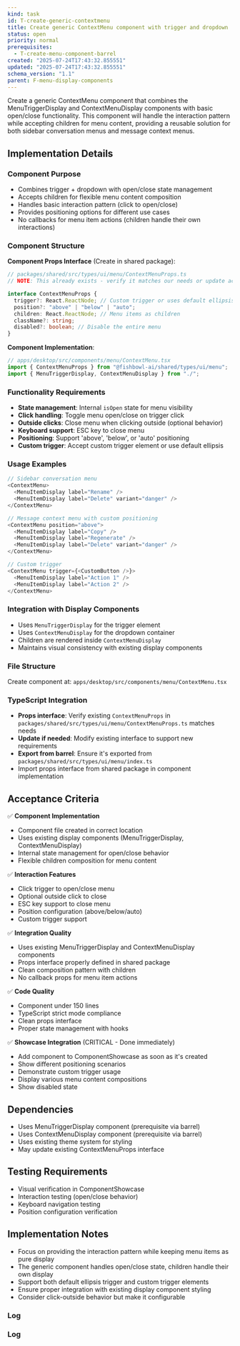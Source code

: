 ```yaml
---
kind: task
id: T-create-generic-contextmenu
title: Create generic ContextMenu component with trigger and dropdown
status: open
priority: normal
prerequisites:
  - T-create-menu-component-barrel
created: "2025-07-24T17:43:32.855551"
updated: "2025-07-24T17:43:32.855551"
schema_version: "1.1"
parent: F-menu-display-components
---
```


Create a generic ContextMenu component that combines the MenuTriggerDisplay and ContextMenuDisplay components with basic open/close functionality. This component will handle the interaction pattern while accepting children for menu content, providing a reusable solution for both sidebar conversation menus and message context menus.

## Implementation Details

### Component Purpose

- Combines trigger + dropdown with open/close state management
- Accepts children for flexible menu content composition
- Handles basic interaction pattern (click to open/close)
- Provides positioning options for different use cases
- No callbacks for menu item actions (children handle their own interactions)

### Component Structure

**Component Props Interface** (Create in shared package):

```typescript
// packages/shared/src/types/ui/menu/ContextMenuProps.ts
// NOTE: This already exists - verify it matches our needs or update accordingly

interface ContextMenuProps {
  trigger?: React.ReactNode; // Custom trigger or uses default ellipsis
  position?: "above" | "below" | "auto";
  children: React.ReactNode; // Menu items as children
  className?: string;
  disabled?: boolean; // Disable the entire menu
}
```

**Component Implementation**:

```typescript
// apps/desktop/src/components/menu/ContextMenu.tsx
import { ContextMenuProps } from "@fishbowl-ai/shared/types/ui/menu";
import { MenuTriggerDisplay, ContextMenuDisplay } from "./";
```

### Functionality Requirements

- **State management**: Internal `isOpen` state for menu visibility
- **Click handling**: Toggle menu open/close on trigger click
- **Outside clicks**: Close menu when clicking outside (optional behavior)
- **Keyboard support**: ESC key to close menu
- **Positioning**: Support 'above', 'below', or 'auto' positioning
- **Custom trigger**: Accept custom trigger element or use default ellipsis

### Usage Examples

```typescript
// Sidebar conversation menu
<ContextMenu>
  <MenuItemDisplay label="Rename" />
  <MenuItemDisplay label="Delete" variant="danger" />
</ContextMenu>

// Message context menu with custom positioning
<ContextMenu position="above">
  <MenuItemDisplay label="Copy" />
  <MenuItemDisplay label="Regenerate" />
  <MenuItemDisplay label="Delete" variant="danger" />
</ContextMenu>

// Custom trigger
<ContextMenu trigger={<CustomButton />}>
  <MenuItemDisplay label="Action 1" />
  <MenuItemDisplay label="Action 2" />
</ContextMenu>
```

### Integration with Display Components

- Uses `MenuTriggerDisplay` for the trigger element
- Uses `ContextMenuDisplay` for the dropdown container
- Children are rendered inside `ContextMenuDisplay`
- Maintains visual consistency with existing display components

### File Structure

Create component at: `apps/desktop/src/components/menu/ContextMenu.tsx`

### TypeScript Integration

- **Props interface**: Verify existing `ContextMenuProps` in `packages/shared/src/types/ui/menu/ContextMenuProps.ts` matches needs
- **Update if needed**: Modify existing interface to support new requirements
- **Export from barrel**: Ensure it's exported from `packages/shared/src/types/ui/menu/index.ts`
- Import props interface from shared package in component implementation

## Acceptance Criteria

✅ **Component Implementation**

- Component file created in correct location
- Uses existing display components (MenuTriggerDisplay, ContextMenuDisplay)
- Internal state management for open/close behavior
- Flexible children composition for menu content

✅ **Interaction Features**

- Click trigger to open/close menu
- Optional outside click to close
- ESC key support to close menu
- Position configuration (above/below/auto)
- Custom trigger support

✅ **Integration Quality**

- Uses existing MenuTriggerDisplay and ContextMenuDisplay components
- Props interface properly defined in shared package
- Clean composition pattern with children
- No callback props for menu item actions

✅ **Code Quality**

- Component under 150 lines
- TypeScript strict mode compliance
- Clean props interface
- Proper state management with hooks

✅ **Showcase Integration** (CRITICAL - Done immediately)

- Add component to ComponentShowcase as soon as it's created
- Show different positioning scenarios
- Demonstrate custom trigger usage
- Display various menu content compositions
- Show disabled state

## Dependencies

- Uses MenuTriggerDisplay component (prerequisite via barrel)
- Uses ContextMenuDisplay component (prerequisite via barrel)
- Uses existing theme system for styling
- May update existing ContextMenuProps interface

## Testing Requirements

- Visual verification in ComponentShowcase
- Interaction testing (open/close behavior)
- Keyboard navigation testing
- Position configuration verification

## Implementation Notes

- Focus on providing the interaction pattern while keeping menu items as pure display
- The generic component handles open/close state, children handle their own display
- Support both default ellipsis trigger and custom trigger elements
- Ensure proper integration with existing display component styling
- Consider click-outside behavior but make it configurable

### Log

### Log
